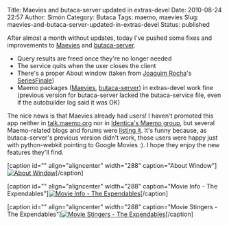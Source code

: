 Title: Maevies and butaca-server updated in extras-devel
Date: 2010-08-24 22:57
Author: Simón
Category: Butaca
Tags: maemo, maevies
Slug: maevies-and-butaca-server-updated-in-extras-devel
Status: published

After almost a month without updates, today I've pushed some fixes and
improvements to [Maevies](http://gitorious.org/butaca/maevies)
and [butaca-server](http://gitorious.org/butaca/butaca-server).

-   Query results are freed once they're no longer needed
-   The service quits when the user closes the client
-   There's a proper About window (taken from [Joaquim
    Rocha](http://www.joaquimrocha.com/)'s
    [SeriesFinale](http://gitorious.org/seriesfinale))
-   Maemo packages
    ([Maevies](http://maemo.org/packages/view/maevies/), [butaca-server](http://maemo.org/packages/view/butaca-server/)) in
    extras-devel work fine (previous version for butaca-server lacked
    the butaca-service file, even if the autobuilder log said it was OK)

The nice news is that Maevies already had users! I haven't promoted this
app neither in [talk.maemo.org](http://talk.maemo.org/) nor in
[Identica's Maemo group](http://identi.ca/group/maemo), but several
Maemo-related blogs and forums were [listing
it](http://www.google.es/search?q=maevies+-site%3Asimonpena.com+-site%3Apicasaweb.google.es+-site%3Amaemo.org).
It's funny because, as butaca-server's previous version didn't work,
those users were happy just with python-webkit pointing to Google Movies
:). I hope they enjoy the new features they'll find.

[caption id="" align="aligncenter" width="288" caption="About
Window"][![](http://lh4.ggpht.com/_e7POG3HT_zk/THQ9qJmDv-I/AAAAAAAAAqk/iWxNLdYclPA/s288/Maevies%20-%20About%20Window.jpg "About Window")](http://picasaweb.google.es/lh/photo/QWtVwC54fkVMeODPDyGy3w?feat=embedwebsite)[/caption]

[caption id="" align="aligncenter" width="288" caption="Movie Info - The
Expendables"][![](http://lh5.ggpht.com/_e7POG3HT_zk/THQ9sg42a9I/AAAAAAAAAqo/RST21dhcgvw/s288/Maevies%20-%20Movie%20Info.jpg "Movie Info - The Expendables")](http://picasaweb.google.es/lh/photo/YxIk2s0PI_PImGMV-w69gw?feat=embedwebsite)[/caption]

[caption id="" align="aligncenter" width="288" caption="Movie Stingers -
The
Expendables"][![](http://lh3.ggpht.com/_e7POG3HT_zk/THQ9v8QLYuI/AAAAAAAAAqs/KIMmFa0V2Hs/s288/Maevies%20-%20Stingers.jpg "Movie Stingers - The Expendables")](http://picasaweb.google.es/lh/photo/wQv_Yfz7JScKcTDLgnxtJw?feat=embedwebsite)[/caption]
